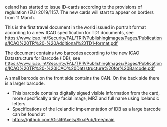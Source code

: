 celand has started to issue ID-cards according to the provisions of reglulation (EU) 2019/1157. The new cards will start to appear on borders from 11 March.


This is the first travel document in the world issued in portrait format according to a new ICAO specification for TD1 documents, see 
https://www.icao.int/Security/FAL/TRIP/PublishingImages/Pages/Publications/ICAO%20TR%20-%20Additional%20TD1-format.pdf


The document contains two barcodes according to the new ICAO Datastructure for Barcode (IDB), see 
https://www.icao.int/Security/FAL/TRIP/PublishingImages/Pages/Publications/ICAO%20TR%20-%20ICAO%20Datastructure%20for%20Barcode.pdf

A small barcode on the front side contains the CAN. On the back side there is a larger barcode.
-   This barcode contains digitally signed visible information from the card, more specifically a tiny facial image, MRZ and full name using Icelandic letters.
-   Specifications of the Icelandic implementation of IDB as a large barcode can be found at
-   https://github.com/GisliRAxels/SkraPub/tree/main
